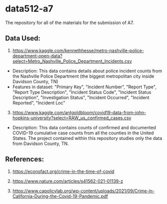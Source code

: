 # data512-a7
The repository for all of the materials for the submission of A7.

## Data Used: 

1) https://www.kaggle.com/kennethhesse/metro-nashville-police-department-open-data?select=Metro_Nashville_Police_Department_Incidents.csv
- Description: This data contains details about police incident counts from the Nashville Police Department (the biggest metropolitan city inside Davidson County, TN)
- Features in dataset: "Primary Key", "Incident Number", "Report Type", "Report Type Description", "Incident Status Code", "Incident Status Description", "Investigation Status", "Incident Occurred", "Incident Reported", "Incident Loc"
3) https://www.kaggle.com/antgoldbloom/covid19-data-from-john-hopkins-university?select=RAW_us_confirmed_cases.csv
- Description: This data contains counts of confirmed and documented COVID-19 cumulative case counts from all the counties in the United States. The project contained within this repository studies only the data from Davidson County, TN. 
## References: 

1) https://econofact.org/crime-in-the-time-of-covid

2) https://www.nature.com/articles/s41562-021-01139-z

3) https://www.capolicylab.org/wp-content/uploads/2021/09/Crime-in-California-During-the-Covid-19-Pandemic.pdf
